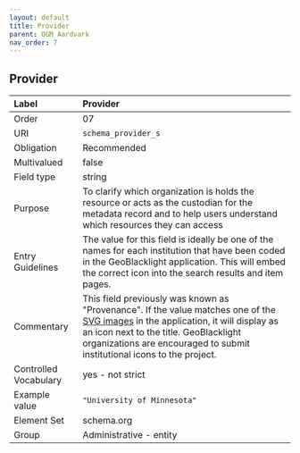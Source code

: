 ```yaml
---
layout: default
title: Provider
parent: OGM Aardvark
nav_order: 7
---
```


## Provider

| Label                 | Provider                |
|:----------------------|:------------------------|
| Order                 | 07                      |
| URI                   | `schema_provider_s`     |
| Obligation            | Recommended             |
| Multivalued           | false                   |
| Field type            | string                  |
| Purpose               | To clarify which organization is holds the resource or acts as the custodian for the metadata record and to help users understand which resources they can access |
| Entry Guidelines      | The value for this field is ideally be one of the names for each institution that have been coded in the GeoBlacklight application. This will embed the correct icon into the search results and item pages. |
| Commentary            | This field previously was known as "Provenance". If the value matches one of the [SVG images](https://github.com/geoblacklight/geoblacklight/tree/main/app/assets/images/blacklight) in the application, it will display as an icon next to the title. GeoBlacklight organizations are encouraged to submit institutional icons to the project. |
| Controlled Vocabulary | yes - not strict        |
| Example value         | `"University of Minnesota"` |
| Element Set           | schema.org              |
| Group                 | Administrative - entity |
